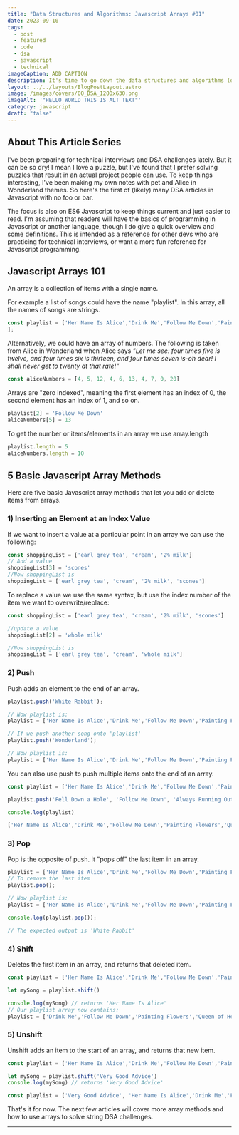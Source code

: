 ```yaml
---
title: "Data Structures and Algorithms: Javascript Arrays #01"
date: 2023-09-10
tags:
  - post
  - featured
  - code
  - dsa
  - javascript
  - technical
imageCaption: ADD CAPTION
description: It's time to go down the data structures and algorithms (dsa) rabbit hole. But let's make things more fun - no "foo" and "bar" here! This is a series of pet and Alice in Wonderland themed DSA articles. We're starting with the basics of arrays in Javascript.
layout: ../../layouts/BlogPostLayout.astro
image: /images/covers/00_DSA_1200x630.png
imageAlt: '"HELLO WORLD THIS IS ALT TEXT"'
category: javascript
draft: "false"
---
```

## About This Article Series

I've been preparing for technical interviews and DSA challenges lately. But it can be so dry! I mean I love a puzzle, but I've found that I prefer solving puzzles that result in an actual project people can use. To keep things interesting, I've been making my own notes with pet and Alice in Wonderland themes. So here's the first of (likely) many DSA articles in Javascript with no foo or bar. 

The focus is also on ES6 Javascript to keep things current and just easier to read. I'm assuming that readers will have the basics of programming in Javascript or another language, though I do give a quick overview and some definitions. This is intended as a reference for other devs who are practicing for technical interviews, or want a more fun reference for Javascript programming.

## Javascript Arrays 101

An array is a collection of items with a single name.

For example a list of songs could have the name "playlist". In this array, all the names of songs are strings.

```js
const playlist = ['Her Name Is Alice','Drink Me','Follow Me Down','Painting Flowers','Queen of Hearts'
];
```
Alternatively, we could have an array of numbers. The following is taken from Alice in Wonderland when Alice says *"Let me see: four times five is twelve, and four times six is thirteen, and four times seven is-oh dear! I shall never get to twenty at that rate!"* 

```js
const aliceNumbers = [4, 5, 12, 4, 6, 13, 4, 7, 0, 20]
```

Arrays are "zero indexed", meaning the first element has an index of 0, the second element has an index of 1, and so on.

```js
playlist[2] = 'Follow Me Down'
aliceNumbers[5] = 13
```

To get the number or items/elements in an  array we use array.length

```js
playlist.length = 5
aliceNumbers.length = 10
```

## 5 Basic Javascript Array Methods 

Here are five basic Javascript array methods that let you add or delete items from arrays.

### 1) Inserting an Element at an Index Value

If we want to insert a value at a particular point in an array we can use the following:


```js
const shoppingList = ['earl grey tea', 'cream', '2% milk']
// Add a value
shoppingList[3] = 'scones'
//Now shoppingList is
shoppingList = ['earl grey tea', 'cream', '2% milk', 'scones']
```

To replace a value we use the same syntax, but use the index number of the item we want to overwrite/replace:

```js
const shoppingList = ['earl grey tea', 'cream', '2% milk', 'scones']

//update a value
shoppingList[2] = 'whole milk'

//Now shoppingList is
shoppingList = ['earl grey tea', 'cream', 'whole milk']
```
### 2) Push

Push adds an element to the end of an array.

```js
playlist.push('White Rabbit');

// Now playlist is:
playlist = ['Her Name Is Alice','Drink Me','Follow Me Down','Painting Flowers','Queen of Hearts', 'White Rabbit'];

// If we push another song onto 'playlist' 
playlist.push('Wonderland');

// Now playlist is:
playlist = ['Her Name Is Alice','Drink Me','Follow Me Down','Painting Flowers','Queen of Hearts', 'White Rabbit', 'Wonderland'];

```

You can also use push to push multiple items onto the end of an array.

```js
const playlist = ['Her Name Is Alice','Drink Me','Follow Me Down','Painting Flowers','Queen of Hearts', 'White Rabbit', 'Wonderland'];

playlist.push('Fell Down a Hole', 'Follow Me Down', 'Always Running Out of Time')

console.log(playlist)

['Her Name Is Alice','Drink Me','Follow Me Down','Painting Flowers','Queen of Hearts', 'White Rabbit', 'Wonderland', 'Fell Down a Hole', 'Follow Me Down', 'Always Running Out of Time'];
```

### 3) Pop

Pop is the opposite of push. It "pops off" the last item in an array.

```js
playlist = ['Her Name Is Alice','Drink Me','Follow Me Down','Painting Flowers','Queen of Hearts', 'White Rabbit', 'Wonderland'];
// To remove the last item
playlist.pop(); 

// Now playlist is:
playlist = ['Her Name Is Alice','Drink Me','Follow Me Down','Painting Flowers','Queen of Hearts', 'White Rabbit'];

console.log(playlist.pop());

// The expected output is 'White Rabbit'

```


### 4) Shift

Deletes the first item in an array, and returns that deleted item.

```js
const playlist = ['Her Name Is Alice','Drink Me','Follow Me Down','Painting Flowers','Queen of Hearts', 'White Rabbit', 'Wonderland'];

let mySong = playlist.shift()

console.log(mySong) // returns 'Her Name Is Alice'
// Our playlist array now contains:
playlist = ['Drink Me','Follow Me Down','Painting Flowers','Queen of Hearts', 'White Rabbit', 'Wonderland'];
```

### 5) Unshift

Unshift adds an item to the start of an array, and returns that new item.

```js
const playlist = ['Her Name Is Alice','Drink Me','Follow Me Down','Painting Flowers','Queen of Hearts', 'White Rabbit', 'Wonderland'];

let mySong = playlist.shift('Very Good Advice')
console.log(mySong) // returns 'Very Good Advice'

const playlist = ['Very Good Advice', 'Her Name Is Alice','Drink Me','Follow Me Down','Painting Flowers','Queen of Hearts', 'White Rabbit', 'Wonderland'];
```


That's it for now. The next few articles will cover more array methods and how to use arrays to solve string DSA challenges.
___

